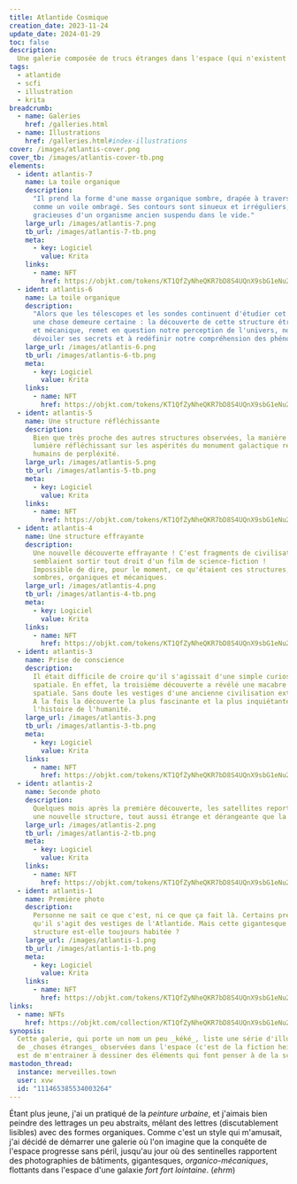```yaml
---
title: Atlantide Cosmique
creation_date: 2023-11-24
update_date: 2024-01-29
toc: false
description: 
  Une galerie composée de trucs étranges dans l'espace (qui n'existent pas).
tags:
  - atlantide
  - scfi
  - illustration
  - krita
breadcrumb:
  - name: Galeries
    href: /galleries.html
  - name: Illustrations
    href: /galleries.html#index-illustrations
cover: /images/atlantis-cover.png
cover_tb: /images/atlantis-cover-tb.png
elements:
  - ident: atlantis-7
    name: La toile organique
    description:
      "Il prend la forme d'une masse organique sombre, drapée à travers la toile céleste 
      comme un voile ombragé. Ses contours sont sinueux et irréguliers, rappelant les courbes 
      gracieuses d'un organisme ancien suspendu dans le vide."
    large_url: /images/atlantis-7.png
    tb_url: /images/atlantis-7-tb.png
    meta:
      - key: Logiciel
        value: Krita
    links:
      - name: NFT
        href: https://objkt.com/tokens/KT1QfZyNheQKR7bD8S4UQnX9sbG1eNu2M4zD/6
  - ident: atlantis-6
    name: La toile organique
    description:
      "Alors que les télescopes et les sondes continuent d'étudier cet énigme céleste, 
      une chose demeure certaine : la découverte de cette structure étrange, organique 
      et mécanique, remet en question notre perception de l'univers, nous incitant à 
      dévoiler ses secrets et à redéfinir notre compréhension des phénomènes cosmiques."
    large_url: /images/atlantis-6.png
    tb_url: /images/atlantis-6-tb.png
    meta:
      - key: Logiciel
        value: Krita
    links:
      - name: NFT
        href: https://objkt.com/tokens/KT1QfZyNheQKR7bD8S4UQnX9sbG1eNu2M4zD/5
  - ident: atlantis-5
    name: Une structure réfléchissante
    description:
      Bien que très proche des autres structures observées, la manière étrange dont le peu de
      lumière réfléchissant sur les aspérités du monument galactique remplirent les observateurs
      humains de perpléxité.
    large_url: /images/atlantis-5.png
    tb_url: /images/atlantis-5-tb.png
    meta:
      - key: Logiciel
        value: Krita
    links:
      - name: NFT
        href: https://objkt.com/tokens/KT1QfZyNheQKR7bD8S4UQnX9sbG1eNu2M4zD/4
  - ident: atlantis-4
    name: Une structure effrayante
    description:
      Une nouvelle découverte effrayante ! C'est fragments de civilisation potentielle 
      semblaient sortir tout droit d'un film de science-fiction ! 
      Impossible de dire, pour le moment, ce qu'étaient ces structures, 
      sombres, organiques et mécaniques.
    large_url: /images/atlantis-4.png
    tb_url: /images/atlantis-4-tb.png
    meta:
      - key: Logiciel
        value: Krita
    links:
      - name: NFT
        href: https://objkt.com/tokens/KT1QfZyNheQKR7bD8S4UQnX9sbG1eNu2M4zD/3
  - ident: atlantis-3
    name: Prise de conscience
    description:
      Il était difficile de croire qu'il s'agissait d'une simple curiosité géologique 
      spatiale. En effet, la troisième découverte a révélé une macabre citadelle 
      spatiale. Sans doute les vestiges d'une ancienne civilisation extraterrestre. 
      A la fois la découverte la plus fascinante et la plus inquiétante de 
      l'histoire de l'humanité.
    large_url: /images/atlantis-3.png
    tb_url: /images/atlantis-3-tb.png
    meta:
      - key: Logiciel
        value: Krita
    links:
      - name: NFT
        href: https://objkt.com/tokens/KT1QfZyNheQKR7bD8S4UQnX9sbG1eNu2M4zD/2
  - ident: atlantis-2
    name: Seconde photo
    description:
      Quelques mois après la première découverte, les satellites reportèrent
      une nouvelle structure, tout aussi étrange et dérangeante que la première.
    large_url: /images/atlantis-2.png
    tb_url: /images/atlantis-2-tb.png
    meta:
      - key: Logiciel
        value: Krita
    links:
      - name: NFT
        href: https://objkt.com/tokens/KT1QfZyNheQKR7bD8S4UQnX9sbG1eNu2M4zD/1
  - ident: atlantis-1
    name: Première photo
    description:
      Personne ne sait ce que c'est, ni ce que ça fait là. Certains prétendent 
      qu'il s'agit des vestiges de l'Atlantide. Mais cette gigantesque 
      structure est-elle toujours habitée ?
    large_url: /images/atlantis-1.png
    tb_url: /images/atlantis-1-tb.png
    meta:
      - key: Logiciel
        value: Krita
    links:
      - name: NFT
        href: https://objkt.com/tokens/KT1QfZyNheQKR7bD8S4UQnX9sbG1eNu2M4zD/0
links:
  - name: NFTs
    href: https://objkt.com/collection/KT1QfZyNheQKR7bD8S4UQnX9sbG1eNu2M4zD
synopsis:
  Cette galerie, qui porte un nom un peu _kéké_, liste une série d'illustrations
  de _choses étranges_ observées dans l'espace (c'est de la fiction hein). L'objectif
  est de m'entrainer à dessiner des éléments qui font penser à de la science-fiction.
mastodon_thread:
  instance: merveilles.town
  user: xvw
  id: "111465385534003264"
---
```


Étant plus jeune, j'ai un pratiqué de la _peinture urbaine_, et j'aimais bien
peindre des lettrages un peu abstraits, mêlant des lettres (discutablement
lisibles) avec des formes organiques. Comme c'est un style qui m'amusait,
j'ai décidé de démarrer une galerie où l'on imagine que la conquête de l'espace
progresse sans péril, jusqu'au jour où des sentinelles rapportent des photographies
de bâtiments, gigantesques, _organico-mécaniques_, flottants dans l'espace
d'une galaxie _fort fort lointaine_. (_ehrm_)

